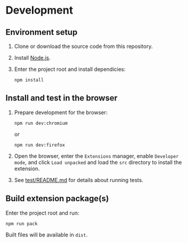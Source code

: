 # Development

## Environment setup

1. Clone or download the source code from this repository.

2. Install [Node.js](https://nodejs.org).

3. Enter the project root and install dependicies:
   ```
   npm install
   ```

## Install and test in the browser

1. Prepare development for the browser:
   ```
   npm run dev:chromium
   ```
   or
   ```
   npm run dev:firefox
   ```

2. Open the browser, enter the `Extensions` manager, enable `Developer mode`, and click `Load unpacked` and load the `src` directory to install the extension.

3. See [test/README.md](./test/README.md) for details about running tests.

## Build extension package(s)

Enter the project root and run:
```
npm run pack
```

Built files will be available in `dist`.
